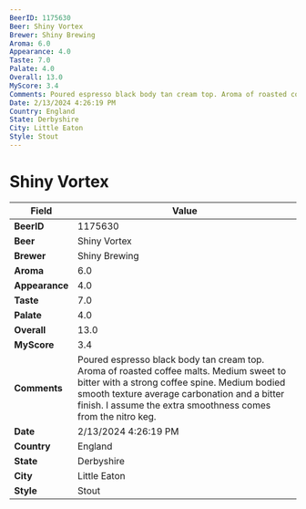 ```yaml
---
BeerID: 1175630
Beer: Shiny Vortex
Brewer: Shiny Brewing
Aroma: 6.0
Appearance: 4.0
Taste: 7.0
Palate: 4.0
Overall: 13.0
MyScore: 3.4
Comments: Poured espresso black body tan cream top. Aroma of roasted coffee malts. Medium sweet to bitter with a strong coffee spine. Medium bodied smooth texture average carbonation and a bitter finish. I assume the extra smoothness comes from the nitro keg.
Date: 2/13/2024 4:26:19 PM
Country: England
State: Derbyshire
City: Little Eaton
Style: Stout
---
```


# Shiny Vortex

| Field         | Value |
|---------------|-------|
| **BeerID** | 1175630 |
| **Beer** | Shiny Vortex |
| **Brewer** | Shiny Brewing |
| **Aroma** | 6.0 |
| **Appearance** | 4.0 |
| **Taste** | 7.0 |
| **Palate** | 4.0 |
| **Overall** | 13.0 |
| **MyScore** | 3.4 |
| **Comments** | Poured espresso black body tan cream top. Aroma of roasted coffee malts. Medium sweet to bitter with a strong coffee spine. Medium bodied smooth texture average carbonation and a bitter finish. I assume the extra smoothness comes from the nitro keg. |
| **Date** | 2/13/2024 4:26:19 PM |
| **Country** | England |
| **State** | Derbyshire |
| **City** | Little Eaton |
| **Style** | Stout |
